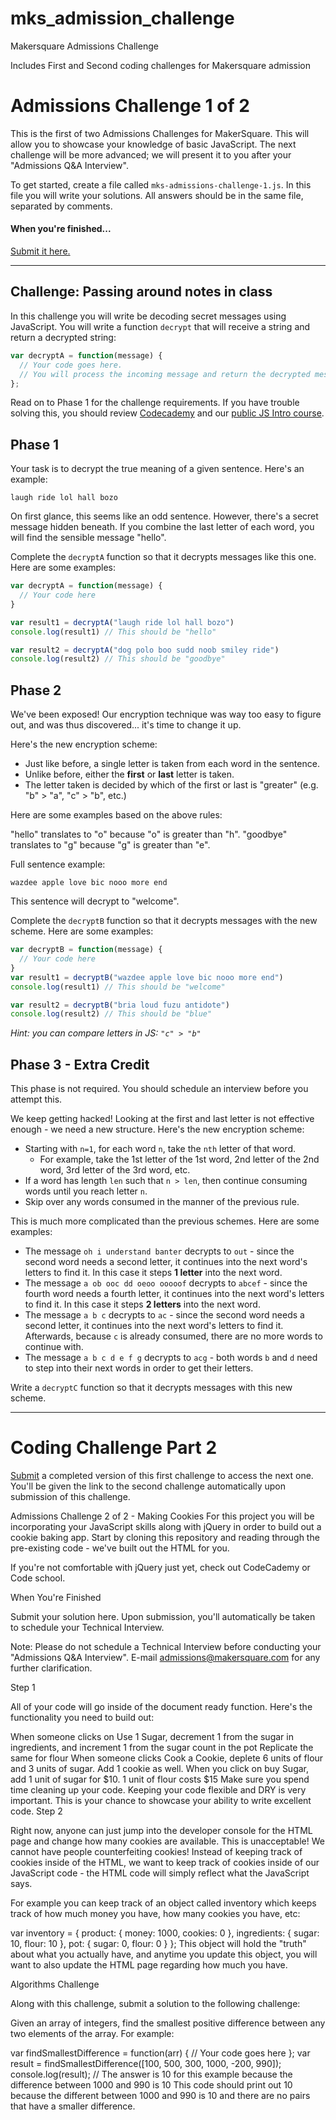 # mks_admission_challenge
Makersquare Admissions Challenge

Includes First and Second coding challenges for Makersquare admission

# Admissions Challenge 1 of 2

This is the first of two Admissions Challenges for MakerSquare. This will allow you to showcase your knowledge of basic JavaScript. The next challenge will be more advanced; we will present it to you after your "Admissions Q&A Interview".

To get started, create a file called `mks-admissions-challenge-1.js`. In this file you will write your solutions. All answers should be in the same file, separated by comments.

#### When you're finished...
[Submit it here.](https://makersquare.typeform.com/to/wdEmGQ)

----
## Challenge: Passing around notes in class

In this challenge you will write be decoding secret messages using JavaScript. You will write a function `decrypt` that will receive a string and return a decrypted string:

```javascript
var decryptA = function(message) {
  // Your code goes here.
  // You will process the incoming message and return the decrypted message
};
```

Read on to Phase 1 for the challenge requirements. If you have trouble solving this, you should review [Codecademy](http://www.codecademy.com/en/tracks/javascript) and our [public JS Intro course](http://mks.io/js-intro).

## Phase 1

Your task is to decrypt the true meaning of a given sentence. Here's an example:

```text
laugh ride lol hall bozo
```

On first glance, this seems like an odd sentence. However, there's a secret message hidden beneath. If you combine the last letter of each word, you will find the sensible message "hello".

Complete the `decryptA` function so that it decrypts messages like this one. Here are some examples:

```javascript
var decryptA = function(message) {
  // Your code here
}

var result1 = decryptA("laugh ride lol hall bozo")
console.log(result1) // This should be "hello"

var result2 = decryptA("dog polo boo sudd noob smiley ride")
console.log(result2) // This should be "goodbye"
```

## Phase 2

We've been exposed! Our encryption technique was way too easy to figure out, and was thus discovered... it's time to change it up.

Here's the new encryption scheme:

- Just like before, a single letter is taken from each word in the sentence.
- Unlike before, either the **first** or **last** letter is taken.
- The letter taken is decided by which of the first or last is "greater" (e.g. "b" > "a", "c" > "b", etc.)

Here are some examples based on the above rules:

"hello" translates to "o" because "o" is greater than "h".
"goodbye" translates to "g" because "g" is greater than "e".

Full sentence example:

```text
wazdee apple love bic nooo more end
```

This sentence will decrypt to "welcome".

Complete the `decryptB` function so that it decrypts messages with the new scheme. Here are some examples:

```javascript
var decryptB = function(message) {
  // Your code here
}
var result1 = decryptB("wazdee apple love bic nooo more end")
console.log(result1) // This should be "welcome"

var result2 = decryptB("bria loud fuzu antidote")
console.log(result2) // This should be "blue"
```

*Hint: you can compare letters in JS: `"c" > "b"`*

## Phase 3 - Extra Credit

This phase is not required. You should schedule an interview before you attempt this.

We keep getting hacked! Looking at the first and last letter is not effective enough - we need a new structure. Here's the new encryption scheme:

- Starting with `n=1`, for each word `n`, take the `nth` letter of that word.
  - For example, take the 1st letter of the 1st word, 2nd letter of the 2nd word, 3rd letter of the 3rd word, etc.
- If a word has length `len` such that `n > len`, then continue consuming words until you reach letter `n`.
- Skip over any words consumed in the manner of the previous rule.

This is much more complicated than the previous schemes. Here are some examples:

- The message `oh i understand banter` decrypts to `out` - since the second word needs a second letter, it continues into the next word's letters to find it. In this case it steps **1 letter** into the next word.
- The message `a ob ooc dd oeoo ooooof` decrypts to `abcef` - since the fourth word needs a fourth letter, it continues into the next word's letters to find it. In this case it steps **2 letters** into the next word.
- The message `a b c` decrypts to `ac` - since the second word needs a second letter, it continues into the next word's letters to find it. Afterwards, because `c` is already consumed, there are no more words to continue with.
- The message `a b c d e f g` decrypts to `acg` - both words `b` and `d` need to step into their next words in order to get their letters.

Write a `decryptC` function so that it decrypts messages with this new scheme.

----

# Coding Challenge Part 2

[Submit](https://makersquare.typeform.com/to/wdEmGQ) a completed version of this first challenge to access the next one. You'll be given the link to the second challenge automatically upon submission of this challenge.



Admissions Challenge 2 of 2 - Making Cookies
For this project you will be incorporating your JavaScript skills along with jQuery in order to build out a cookie baking app. Start by cloning this repository and reading through the pre-existing code - we've built out the HTML for you.

If you're not comfortable with jQuery just yet, check out CodeCademy or Code school.

When You're Finished

Submit your solution here. Upon submission, you'll automatically be taken to schedule your Technical Interview.

Note: Please do not schedule a Technical Interview before conducting your "Admissions Q&A Interview". E-mail admissions@makersquare.com for any further clarification.

Step 1

All of your code will go inside of the document ready function. Here's the functionality you need to build out:

When someone clicks on Use 1 Sugar, decrement 1 from the sugar in ingredients, and increment 1 from the sugar count in the pot
Replicate the same for flour
When someone clicks Cook a Cookie, deplete 6 units of flour and 3 units of sugar. Add 1 cookie as well.
When you click on buy Sugar, add 1 unit of sugar for $10.
1 unit of flour costs $15
Make sure you spend time cleaning up your code. Keeping your code flexible and DRY is very important. This is your chance to showcase your ability to write excellent code.
Step 2

Right now, anyone can just jump into the developer console for the HTML page and change how many cookies are available. This is unacceptable! We cannot have people counterfeiting cookies! Instead of keeping track of cookies inside of the HTML, we want to keep track of cookies inside of our JavaScript code - the HTML code will simply reflect what the JavaScript says.

For example you can keep track of an object called inventory which keeps track of how much money you have, how many cookies you have, etc:

var inventory = {
  product: {
    money: 1000,
    cookies: 0
  },
  ingredients: {
    sugar: 10,
    flour: 10
  },
  pot: {
    sugar: 0,
    flour: 0
  }
};
This object will hold the "truth" about what you actually have, and anytime you update this object, you will want to also update the HTML page regarding how much you have.

Algorithms Challenge

Along with this challenge, submit a solution to the following challenge:

Given an array of integers, find the smallest positive difference between any two elements of the array. For example:

var findSmallestDifference = function(arr) {
  // Your code goes here
};
var result = findSmallestDifference([100, 500, 300, 1000, -200, 990]);
console.log(result); // The answer is 10 for this example because the difference between 1000 and 990 is 10
This code should print out 10 because the different between 1000 and 990 is 10 and there are no pairs that have a smaller difference.
